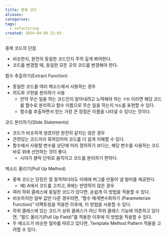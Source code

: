 ```yaml
---
title: 중복 코드
aliases: 
categories: 
tags:
  - refactoring
created: 2024-04-09 22:03
---
```

중복 코드의 단점
- 비슷한지, 완전히 동일한 코드인지 주의 깊게 봐야한다.
- 코드를 변경할 때, 동일한 모든 곳의 코드를 변경해야 한다.

함수 추출하기(Extract Function)
- 동일한 코드를 여러 메소드에서 사용하는 경우
- 의도와 구현을 분리하기 사용
	- 만약 무슨 일을 하는 코드인지 알아내려고 노력해야 하는 `구현` 이라면 해당 코드를 함수로 분리하고 함수 이름으로 무슨 일을 하는지 `의도`를 표현할 수 있다.
	- 함수를 추출하면서 얻는 가장 큰 장점은 이름을 나타낼 수 있다는 것이다.

코드 분리하기(Slide Statements)
- 코드가 비슷하게 생겼지만 완전히 같지는 않은 경우
- 관련있는 코드끼리 묶여있어야 코드를 더 쉽게 이해할 수 있다.
- 함수에서 사용할 변수를 상단에 미리 정의하기 보다는, 해당 변수를 사용하는 코드 바로 위에 선언하는 것이 좋다.
	- 시야가 블럭 단위로 움직이고 코드를 분리하기 편하다.

메소드 올리기(Pull Up Method)
- 중복 코드는 당장은 잘 동작하더라도 미래에 버그를 만들어 낼 빌미를 제공한다.
	- 예) A에서 코드를 고치고, B에는 반영하지 않은 경우
- 여러 하위 클래스에 동일한 코드가 있다면, 손쉽게 이 방법을 적용할 수 있다.
- 비슷하지만 일부 값만 다른 경우라면, “함수 매개변수화하기 (Parameterize Function)” 리팩토링을 적용한 이후에, 이 방법을 사용할 수 있다.
- 하위 클래스에 있는 코드가 상위 클래스가 아닌 하위 클래스 기능에 의존하고 있다면, “필드 올리기(Pull Up Field)”를 적용한 이후에 이 방법을 적용할 수 있다.
- 두 메소드가 비슷한 절차를 따르고 있다면, Template Method Pattern 적용을 고려할 수 있다.
